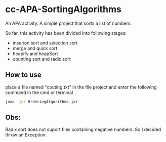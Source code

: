 # cc-APA-SortingAlgorithms
An APA activity.
A simple project that sorts a list of numbers.

So far, this activity has been divided into following stages:
- inserion sort and selection sort
- merge and quick sort
- heapify and heapSort
- counting sort and radix sort

## How to use
place a file named "couting.txt" in the file project and enter the following command in the cmd or terminal
```sh
java -jar OrderingAlgorithms.jar
```

## Obs:
Radix sort does not suport files containing negative numbers. So I decided throw an Exception.  
